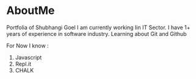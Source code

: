 # AboutMe
 Portfolia of Shubhangi Goel
 I am currently working Iin IT Sector. I have 1+ years of experience in software industry.
 Learning about Git and Github

 For Now I know :
 1. Javascript
 2. Repl.it
 3. CHALK
 
